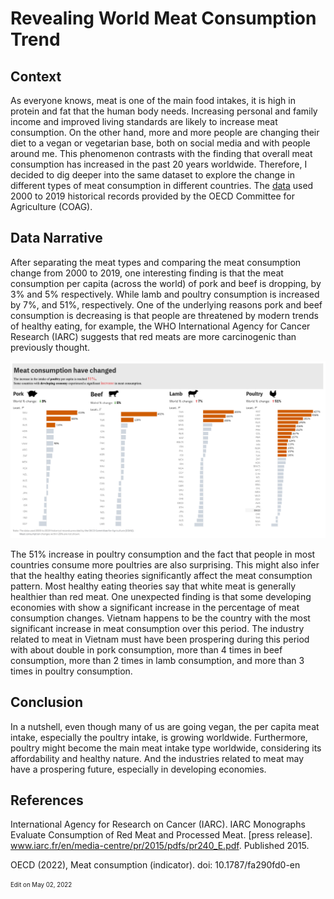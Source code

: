 # Revealing World Meat Consumption Trend

## Context
As everyone knows, meat is one of the main food intakes, it is high in protein and fat that the human body needs. Increasing personal and family income and improved living standards are likely to increase meat consumption. On the other hand, more and more people are changing their diet to a vegan or vegetarian base, both on social media and with people around me. This phenomenon contrasts with the finding that overall meat consumption has increased in the past 20 years worldwide. Therefore, I decided to dig deeper into the same dataset to explore the change in different types of meat consumption in different countries. The [data](https://data.oecd.org/agroutput/meat-consumption.htm) used 2000 to 2019 historical records provided by the OECD Committee for Agriculture (COAG).

## Data Narrative
After separating the meat types and comparing the meat consumption change from 2000 to 2019, one interesting finding is that the meat consumption per capita (across the world) of pork and beef is dropping, by 3% and 5% respectively. While lamb and poultry consumption is increased by 7%, and 51%, respectively. One of the underlying reasons pork and beef consumption is decreasing is that people are threatened by modern trends of healthy eating, for example, the WHO International Agency for Cancer Research (IARC) suggests that red meats are more carcinogenic than previously thought.

<p align="center">
  <img src="https://github.com/Wenying-Wu/Data-Visualization-and-Analysis/blob/main/src/Revealing%20World%20Meat%20Consumption%20Trend/image001.png">
</p>

The 51% increase in poultry consumption and the fact that people in most countries consume more poultries are also surprising. This might also infer that the healthy eating theories significantly affect the meat consumption pattern. Most healthy eating theories say that white meat is generally healthier than red meat.
One unexpected finding is that some developing economies with show a significant increase in the percentage of meat consumption changes. Vietnam happens to be the country with the most significant increase in meat consumption over this period. The industry related to meat in Vietnam must have been prospering during this period with about double in pork consumption, more than 4 times in beef consumption, more than 2 times in lamb consumption, and more than 3 times in poultry consumption.

## Conclusion
In a nutshell, even though many of us are going vegan, the per capita meat intake, especially the poultry intake, is growing worldwide. Furthermore, poultry might become the main meat intake type worldwide, considering its affordability and healthy nature. And the industries related to meat may have a prospering future, especially in developing economies.

## References
International Agency for Research on Cancer (IARC). IARC Monographs Evaluate Consumption of Red Meat and Processed Meat. [press release]. www.iarc.fr/en/media-centre/pr/2015/pdfs/pr240_E.pdf. Published 2015.

OECD (2022), Meat consumption (indicator). doi: 10.1787/fa290fd0-en 

<sub><sup>Edit on May 02, 2022</sup></sub>